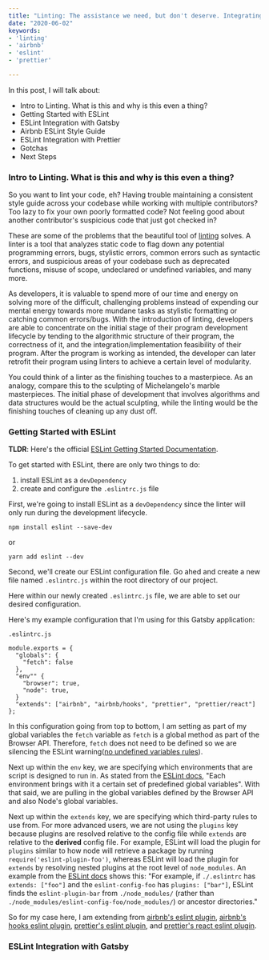 ```yaml
---
title: "Linting: The assistance we need, but don't deserve. Integrating Airbnb's ESLint rules with Gatsby and Prettier"
date: "2020-06-02"
keywords:
- 'linting'
- 'airbnb'
- 'eslint'
- 'prettier'

---
```


In this post, I will talk about:

* Intro to Linting. What is this and why is this even a thing?
* Getting Started with ESLint
* ESLint Integration with Gatsby
* Airbnb ESLint Style Guide
* ESLint Integration with Prettier
* Gotchas
* Next Steps

### Intro to Linting. What is this and why is this even a thing?

So you want to lint your code, eh? Having trouble maintaining a consistent style guide across your codebase while working with multiple contributors? Too lazy to fix your own poorly formatted code? Not feeling good about another contributor's suspicious code that just got checked in?

These are some of the problems that the beautiful tool of [linting](https://en.wikipedia.org/wiki/Lint_(software)) solves. A linter is a tool that analyzes static code to flag down any potential programming errors, bugs, stylistic errors, common errors such as syntactic errors, and suspicious areas of your codebase such as deprecated functions, misuse of scope, undeclared or undefined variables, and many more.

As developers, it is valuable to spend more of our time and energy on solving more of the difficult, challenging problems instead of expending our mental energy towards more mundane tasks as stylistic formatting or catching common errors/bugs. With the introduction of linting, developers are able to concentrate on the initial stage of their program development lifecycle by tending to the algorithmic structure of their program, the correctness of it, and the integration/implementation feasibility of their program. After the program is working as intended, the developer can later retrofit their program using linters to achieve a certain level of modularity.

You could think of a linter as the finishing touches to a masterpiece. As an analogy, compare this to the sculpting of Michelangelo's marble masterpieces.  The initial phase of development that involves algorithms and data structures would be the actual sculpting, while the linting would be the finishing touches of cleaning up any dust off.

### Getting Started with ESLint

__TLDR__: Here's the official [ESLint Getting Started Documentation](https://eslint.org/docs/user-guide/getting-started).

To get started with ESLint, there are only two things to do:
1. install ESLint as a `devDependency`
2. create and configure the `.eslintrc.js` file

First, we're going to install ESLint as a `devDependency` since the linter will only run during the development lifecycle.

`npm install eslint --save-dev`

or

`yarn add eslint --dev`

Second, we'll create our ESLint configuration file. Go ahed and create a new file named `.eslintrc.js` within the root directory of our project.

Here within our newly created `.eslintrc.js` file, we are able to set our desired configuration.

Here's my example configuration that I'm using for this Gatsby application:

`.eslintrc.js`
```
module.exports = {
  "globals": {
    "fetch": false
  },
  "env"" {
    "browser": true,
    "node": true,
  }
  "extends": ["airbnb", "airbnb/hooks", "prettier", "prettier/react"]
};
```

In this configuration going from top to bottom, I am setting as part of my global variables the `fetch` variable as `fetch` is a global method as part of the Browser API. Therefore, `fetch` does not need to be defined so we are silencing the ESLint warning([no undefined variables rules](https://eslint.org/docs/rules/no-undef)).

Next up within the `env` key, we are specifying which environments that are script is designed to run in. As stated from the [ESLint docs](https://eslint.org/docs/user-guide/configuring), "Each environment brings with it a certain set of predefined global variables". With that said, we are pulling in the global variables defined by the Browser API and also Node's global variables.

Next up within the `extends` key, we are specifying which third-party rules to use from. For more advanced users, we are not using the `plugins` key because plugins are resolved relative to the config file while `extends` are relative to the __derived__ config file. For example, ESLint will load the plugin for `plugins` similar to how node will retrieve a package by running `require('eslint-plugin-foo')`, whereas ESLint will load the plugin for `extends` by resolving nested plugins at the root level of `node_modules`. An example from the [ESLint docs](https://eslint.org/docs/user-guide/configuring#configuring-plugins) shows this: "For example, if `./.eslintrc` has `extends: ["foo"]` and the `eslint-config-foo` has `plugins: ["bar"]`, ESLint finds the `eslint-plugin-bar` from `./node_modules/` (rather than `./node_modules/eslint-config-foo/node_modules/`) or ancestor directories."

So for my case here, I am extending from [airbnb's eslint plugin](https://www.npmjs.com/package/eslint-config-airbnb), [airbnb's hooks eslint plugin](https://www.npmjs.com/package/eslint-plugin-react-hooks), [prettier's eslint plugin](https://github.com/prettier/eslint-config-prettier), and [prettier's react eslint plugin](https://github.com/yannickcr/eslint-plugin-react).


### ESLint Integration with Gatsby
